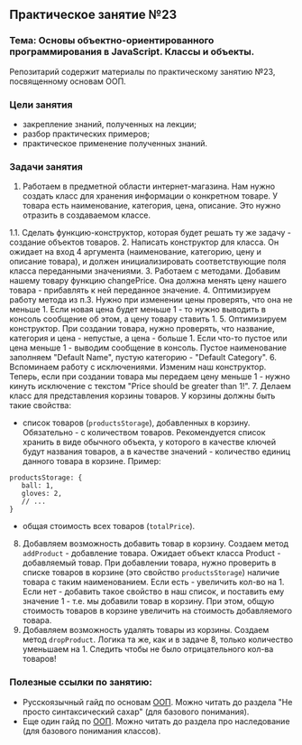 ## Практическое занятие №23

### Тема: Основы объектно-ориентированного программирования в JavaScript. Классы и объекты.

Репозитарий содержит материалы по практическому занятию №23, посвященному основам ООП.

### Цели занятия
- закрепление знаний, полученных на лекции;
- разбор практических примеров;
- практическое применение полученных знаний.

### Задачи занятия
1. Работаем в предметной области интернет-магазина. Нам нужно создать класс для хранения информации о конкретном товаре. У товара есть наименование, категория, цена, описание. Это нужно отразить в создаваемом классе.

1.1. Сделать функцию-конструктор, которая будет решать ту же задачу - создание объектов товаров.
2. Написать конструктор для класса. Он ожидает на вход 4 аргумента (наименование, категорию, цену и описание товара), и должен инициализировать соответствующие поля класса переданными значениями.
3. Работаем с методами. Добавим нашему товару функцию changePrice. Она должна менять цену нашего товара - прибавлять к ней переданное значение.
4. Оптимизируем работу метода из п.3. Нужно при изменении цены проверять, что она не меньше 1. Если новая цена будет меньше 1 - то нужно выводить в консоль сообщение об этом, а цену товару ставить 1.
5. Оптимизируем конструктор. При создании товара, нужно проверять, что название, категория и цена - непустые, а цена - больше 1. Если что-то пустое или цена меньше 1 - выводим сообщение в консоль. Пустое наименование заполняем "Default Name", пустую категорию - "Default Category".
6. Вспоминаем работу с исключениями. Изменим наш конструктор. Теперь, если при создании товара мы передаем цену меньше 1 - нужно кинуть исключение с текстом "Price should be greater than 1!".
7. Делаем класс для представления корзины товаров. У корзины должны быть такие свойства:
 - список товаров (`productsStorage`), добавленных в корзину. Обязательно - с количеством товаров. Рекомендуется список хранить в виде обычного объекта, у которого в качестве ключей будут названия товаров, а в качестве значений - количество единиц данного товара в корзине. Пример:
 ```
 productsStorage: {
    ball: 1,
    gloves: 2,
    // ...
 }
 ```
 - общая стоимость всех товаров (`totalPrice`).
8. Добавляем возможность добавить товар в корзину. Создаем метод `addProduct` - добавление товара. Ожидает объект класса Product - добавляемый товар. При добавлении товара, нужно проверить в списке товаров в корзине (это свойство `productsStorage`) наличие товара с таким наименованием. Если есть - увеличить кол-во на 1. Если нет - добавить такое свойство в наш список, и поставить ему значение 1 - т.е. мы добавили товар в корзину. При этом, общую стоимость товаров в корзине увеличить на стоимость добавляемого товара.
9. Добавляем возможность удалять товары из корзины. Создаем метод `dropProduct`. Логика та же, как и в задаче 8, только количество уменьшаем на 1. Следить чтобы не было отрицательного кол-ва товаров!

### Полезные ссылки по занятию:
 - Русскоязычный гайд по основам [ООП](https://learn.javascript.ru/class). Можно читать до раздела "Не просто синтаксический сахар" (для базового понимания).
 - Еще один гайд по [ООП](https://proglib.io/p/uchebnik-po-javascript-oop-na-prostyh-primerah-2022-06-26). Можно читать до раздела про наследование (для базового понимания классов).